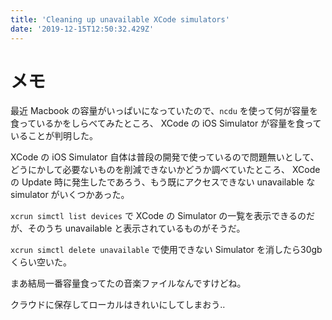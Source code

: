 ```yaml
---
title: 'Cleaning up unavailable XCode simulators'
date: '2019-12-15T12:50:32.429Z'
---
```


# メモ

最近 Macbook の容量がいっぱいになっていたので、`ncdu` を使って何が容量を食っているかをしらべてみたところ、
XCode の iOS Simulator が容量を食っていることが判明した。

XCode の iOS Simulator 自体は普段の開発で使っているので問題無いとして、どうにかして必要ないものを削減できないかどうか調べていたところ、
XCode の Update 時に発生したであろう、もう既にアクセスできない unavailable な simulator がいくつかあった。

`xcrun simctl list devices` で XCode の Simulator の一覧を表示できるのだが、そのうち unavailable と表示されているものがそうだ。

`xcrun simctl delete unavailable` で使用できない Simulator を消したら30gbくらい空いた。

まあ結局一番容量食ってたの音楽ファイルなんですけどね。

クラウドに保存してローカルはきれいにしてしまおう‥